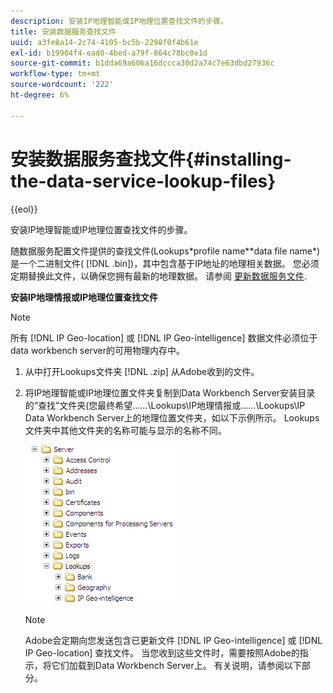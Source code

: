 ```yaml
---
description: 安装IP地理智能或IP地理位置查找文件的步骤。
title: 安装数据服务查找文件
uuid: a3fe8a14-2c74-4105-bc5b-2298f0f4b61e
exl-id: b19904f4-ead0-4bed-a79f-864c78bc0e1d
source-git-commit: b1dda69a606a16dccca30d2a74c7e63dbd27936c
workflow-type: tm+mt
source-wordcount: '222'
ht-degree: 6%

---
```


# 安装数据服务查找文件{#installing-the-data-service-lookup-files}

{{eol}}

安装IP地理智能或IP地理位置查找文件的步骤。

随数据服务配置文件提供的查找文件(Lookups\*profile name*\*data file name*)是一个二进制文件( [!DNL .bin])，其中包含基于IP地址的地理相关数据。 您必须定期替换此文件，以确保您拥有最新的地理数据。 请参阅 [更新数据服务文件](../../../../home/c-geo-oview/c-wk-data-svcs/c-updt-data-svc-files.md#concept-2b3d11e4cb814fc09add5de58a87045c).

**安装IP地理情报或IP地理位置查找文件**

>[!NOTE]
>
>所有 [!DNL IP Geo-location] 或 [!DNL IP Geo-intelligence] 数据文件必须位于data workbench server的可用物理内存中。

1. 从中打开Lookups文件夹 [!DNL .zip] 从Adobe收到的文件。
1. 将IP地理智能或IP地理位置文件夹复制到Data Workbench Server安装目录的“查找”文件夹(您最终希望……\Lookups\IP地理情报或……\Lookups\IP Data Workbench Server上的地理位置文件夹，如以下示例所示。 Lookups文件夹中其他文件夹的名称可能与显示的名称不同。

   ![步骤信息](assets/Geo_installLookups_dirIP.png)

   >[!NOTE]
   >
   >Adobe会定期向您发送包含已更新文件 [!DNL IP Geo-intelligence] 或 [!DNL IP Geo-location] 查找文件。 当您收到这些文件时，需要按照Adobe的指示，将它们加载到Data Workbench Server上。 有关说明，请参阅以下部分。
